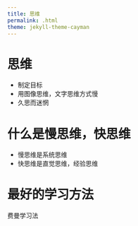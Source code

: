 ```yaml
---
title: 思维
permalink: .html
theme: jekyll-theme-cayman
---
```


# 思维
- 制定目标
- 用图像思维，文字思维方式慢
- 久思而迷惘

# 什么是慢思维，快思维

- 慢思维是系统思维
- 快思维是直觉思维，经验思维


# 最好的学习方法

费曼学习法
